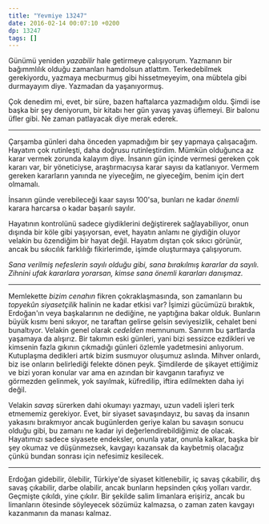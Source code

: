 ```yaml
---
title: "Yevmiye 13247"
date: 2016-02-14 00:07:10 +0200
dp: 13247
tags: []
---
```


Günümü yeniden *yazabilir* hale getirmeye çalışıyorum. Yazmanın bir bağımmlılık
olduğu zamanları hamdolsun atlattım. Terkedebilmek gerekiyordu, yazmaya
mecburmuş gibi hissetmeyeyim, ona mübtela gibi durmayayım diye. Yazmadan da
yaşanıyormuş.

Çok denedim mi, evet, bir süre, bazen haftalarca yazmadığım oldu. Şimdi ise
başka bir şey deniyorum, bir kitabı her gün yavaş yavaş üflemeyi. Bir balonu
üfler gibi. Ne zaman patlayacak diye merak ederek.

-----

Çarşamba günleri daha önceden yapmadığım bir şey yapmaya çalışacağım. Hayatım
çok rutinleşti, daha doğrusu rutinleştirdim. Mümkün olduğunca az karar vermek
zorunda kalayım diye. İnsanın gün içinde vermesi gereken çok kararı var, bir
yöneticiyse, araştırmacıysa karar sayısı da katlanıyor. Vermem gereken
kararların yanında ne yiyeceğim, ne giyeceğim, benim için dert olmamalı.

İnsanın günde verebileceği kaar sayısı 100'sa, bunları ne kadar *önemli* karara
harcarsa o kadar başarılı sayılır.

Hayatının kontrolünü sadece giydiklerini değiştirerek sağlayabiliyor, onun
dışında bir köle gibi yaşıyorsan, evet, hayatın anlamı ne giydiğin oluyor
velakin bu özendiğim bir hayat değil. Hayatım dıştan çok sıkıcı görünür, ancak
bu sıkıcılık farklılığı fikirlerimde, işimde oluşturmaya çalışıyorum.

*Sana verilmiş nefeslerin sayılı olduğu gibi, sana bırakılmış kararlar da
sayılı. Zihnini ufak kararlara yorarsan, kimse sana önemli kararları danışmaz.*

-----

Memlekette *bizim cenahın* fikren çokraklaşmasında, son zamanların bu *topyekûn
siyasetçilik* halinin ne kadar etkisi var? İşimizi gücümüzü bıraktık, Erdoğan'ın
veya başkalarının ne dediğine, ne yaptığına bakar olduk. Bunların büyük kısmı
beni sıkıyor, ne taraftan gelirse gelsin seviyesizlik, cehalet beni
bunaltıyor. Velakin genel olarak *cedelden* memnunum. Sanırım bu şartlarda
yaşamaya da alışırız. Bir takımın eski günleri, yani bizi sessizce ezdikleri ve
kimsenin fazla gıkının çıkmadığı günleri özlemle yadetmesini
anlıyorum. Kutuplaşma dedikleri artık bizim susmuyor oluşumuz aslında. Mihver
onlardı, biz ise onların belirlediği felekte dönen peyk. Şimdilerde de şikayet
ettiğimiz ve bizi yoran konular var ama en azından bir kavganın tarafıyız ve
görmezden gelinmek, yok sayılmak, küfredilip, iftira edilmekten daha iyi değil.

Velakin *savaş* sürerken dahi okumayı yazmayı, uzun vadeli işleri terk etmememiz
gerekiyor. Evet, bir siyaset savaşındayız, bu savaş da insanın yakasını
bırakmıyor ancak bugünlerden geriye kalan bu savaşın sonucu olduğu gibi, bu
zamanı ne kadar iyi değerlendirebildiğimiz de olacak. Hayatımızı sadece siyasete
endeksler, onunla yatar, onunla kalkar, başka bir şey okumaz ve düşünmezsek,
kavgayı kazansak da kaybetmiş olacağız çünkü bundan sonrası için nefesimiz
kesilecek.

-----

Erdoğan gidebilir, ölebilir, Türkiye'de siyaset kitlenebilir, iç savaş
çıkabilir, dış savaş çıkabilir, darbe olabilir, ancak bunların hepsinden çıkış
yolları vardır. Geçmişte çıkıldı, yine çıkılır. Bir şekilde salim limanlara
erişiriz, ancak bu limanların ötesinde söyleyecek sözümüz kalmazsa, o zaman
zaten kavgayı kazanmanın da manası kalmaz.



